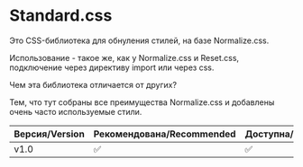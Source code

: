 # Standard.css
Это CSS-библиотека для обнуления стилей, на базе Normalize.css.

Использование - такое же, как у Normalize.css и Reset.css, подключение через директиву import или через css.

Чем эта библиотека отличается от других?

Тем, что тут собраны все преимущества Normalize.css и добавлены очень часто используемые стили.

| Версия/Version       | Рекомендована/Recommended | Доступна/Available |
| -------------------- | ------------------------- | ------------------ |
| v1.0                 | :white_check_mark:        | :white_check_mark: |